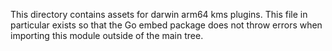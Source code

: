 This directory contains assets for darwin arm64 kms plugins. This file 
in particular exists so that the Go embed package does not throw errors 
when importing this module outside of the main tree.
